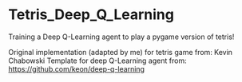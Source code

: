 # Tetris_Deep_Q_Learning
Training a Deep Q-Learning agent to play a pygame version of tetris!

Original implementation (adapted by me) for tetris game from: Kevin Chabowski
Template for deep Q-Learning agent from: https://github.com/keon/deep-q-learning
